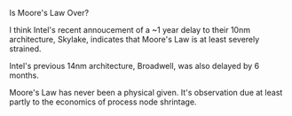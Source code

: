 Is Moore's Law Over?

I think Intel's recent annoucement of a ~1 year delay to their 10nm architecture, Skylake, indicates that Moore's Law is at least severely strained.

Intel's previous 14nm architecture, Broadwell, was also delayed by 6 months.


Moore's Law has never been a physical given. It's observation due at least partly to the economics of process node shrintage. 
